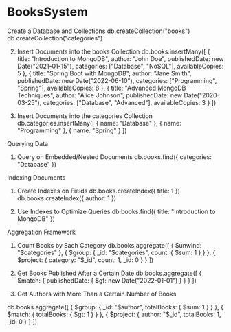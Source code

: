 # BooksSystem
Create a Database and Collections
db.createCollection("books")
db.createCollection("categories")

2. Insert Documents into the books Collection
db.books.insertMany([
    {
        title: "Introduction to MongoDB",
        author: "John Doe",
        publishedDate: new Date("2021-01-15"),
        categories: ["Database", "NoSQL"],
        availableCopies: 5
    },
    {
        title: "Spring Boot with MongoDB",
        author: "Jane Smith",
        publishedDate: new Date("2022-06-10"),
        categories: ["Programming", "Spring"],
        availableCopies: 8
    },
    {
        title: "Advanced MongoDB Techniques",
        author: "Alice Johnson",
        publishedDate: new Date("2020-03-25"),
        categories: ["Database", "Advanced"],
        availableCopies: 3
    }
])

3. Insert Documents into the categories Collection
db.categories.insertMany([
    { name: "Database" },
    { name: "Programming" },
    { name: "Spring" }
])

Querying Data
1. Query on Embedded/Nested Documents
db.books.find({ categories: "Database" })

Indexing Documents
1. Create Indexes on Fields
db.books.createIndex({ title: 1 })
db.books.createIndex({ author: 1 })

2. Use Indexes to Optimize Queries
db.books.find({ title: "Introduction to MongoDB" })

Aggregation Framework
1. Count Books by Each Category
db.books.aggregate([
    { $unwind: "$categories" },
    { $group: { _id: "$categories", count: { $sum: 1 } } },
    { $project: { category: "$_id", count: 1, _id: 0 } }
])
2. Get Books Published After a Certain Date db.books.aggregate([
    { $match: { publishedDate: { $gt: new Date("2022-01-01") } } }
])

3. Get Authors with More Than a Certain Number of Books 

db.books.aggregate([
    { $group: { _id: "$author", totalBooks: { $sum: 1 } } },
    { $match: { totalBooks: { $gt: 1 } } },
    { $project: { author: "$_id", totalBooks: 1, _id: 0 } }
])


